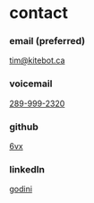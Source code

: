 # contact

### email (preferred)
tim@kitebot.ca

### voicemail 
[289-999-2320](tel:2899992320)

### github
[6vx](https://github.com/6vx)

### linkedIn
[godini](https://www.linkedin.com/in/godini/)
